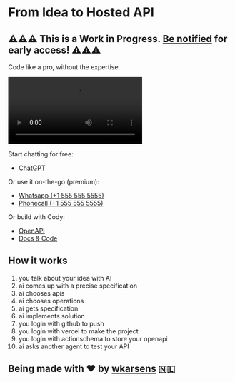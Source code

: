 # From Idea to Hosted API

## ⚠️⚠️⚠️ This is a Work in Progress. [Be notified](https://docs.google.com/forms/d/e/1FAIpQLSckizJWBSb9i-sGiqL6-19JwnhB09LKyWaFXO7bYKXvEFo2Ug/viewform?usp=pp_url&entry.593481734=https://x.com/) for early access! ⚠️⚠️⚠️

Code like a pro, without the expertise.

![](devy.mp4)

Start chatting for free:

- [ChatGPT](https://chatgpt.com/g/g-Gjix3kFre)

Or use it on-the-go (premium):

- [Whatsapp (+1 555 555 5555)](https://wa.me/1XXXXXXXXXX?text=I%20wanna%20build%20...)
- [Phonecall (+1 555 555 5555)](tel:555-555-5555)

Or build with Cody:

- [OpenAPI](public/openapi.json)
- [Docs & Code](https://github.com/CodeFromAnywhere)

## How it works

1. you talk about your idea with AI
2. ai comes up with a precise specification
3. ai chooses apis
4. ai chooses operations
5. ai gets specification
6. ai implements solution
7. you login with github to push
8. you login with vercel to make the project
9. you login with actionschema to store your openapi
10. ai asks another agent to test your API

## Being made with ❤️ by [wkarsens](https://x.com/wkarsens) 🇳🇱
